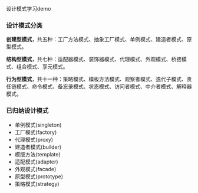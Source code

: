 设计模式学习demo


### 设计模式分类

**创建型模式**，共五种：工厂方法模式、抽象工厂模式、单例模式、建造者模式、原型模式。

**结构型模式**，共七种：适配器模式、装饰器模式、代理模式、外观模式、桥接模式、组合模式、享元模式。

**行为型模式**，共十一种：策略模式、模板方法模式、观察者模式、迭代子模式、责任链模式、命令模式、备忘录模式、状态模式、访问者模式、中介者模式、解释器模式。

### 已归纳设计模式

- 单例模式(singleton)
- 工厂模式(factory)
- 代理模式(proxy)
- 建造者模式(builder)
- 模版方法(template)
- 适配模式(adapter)
- 外观模式(facade)
- 原型模式(prototype)
- 策略模式(strategy)
